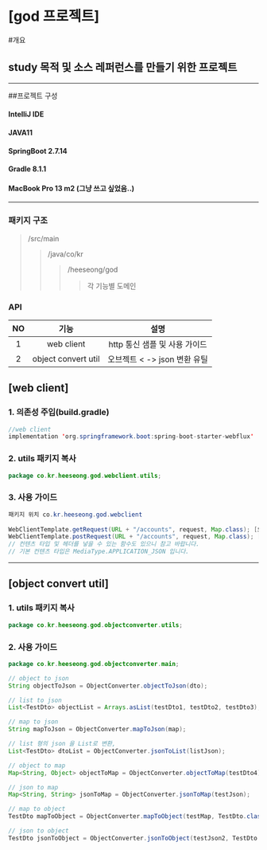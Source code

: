 # [god 프로젝트]

#개요   

## study 목적 및 소스 레퍼런스를 만들기 위한 프로젝트

---

##프로젝트 구성

#### IntelliJ IDE
#### JAVA11
#### SpringBoot 2.7.14
#### Gradle 8.1.1
#### MacBook Pro 13 m2 (그냥 쓰고 싶었음..)

---

### 패키지 구조
> /src/main
> > /java/co/kr
> > > /heeseong/god
> > > > 각 기능별 도메인

### API
| NO |         기능          |           설명         |
|:--:|:-------------------:|:--------------------:|
| 1  |     web client      |  http 통신 샘플 및 사용 가이드 |
| 2  | object convert util | 오브젝트 < -> json 변환 유틸 |


## [web client]
### 1. 의존성 주입(build.gradle)
```java
//web client
implementation 'org.springframework.boot:spring-boot-starter-webflux'
```

### 2. utils 패키지 복사
```java
package co.kr.heeseong.god.webclient.utils;
```

### 3. 사용 가이드
```java
패키지 위치 co.kr.heeseong.god.webclient
        
WebClientTemplate.getRequest(URL + "/accounts", request, Map.class); [요청 주소, 요청 데이터, 리턴 타입]
WebClientTemplate.postRequest(URL + "/accounts", request, Map.class); [요청 주소, 요청 데이터, 리턴 타입]
// 컨텐츠 타입 및 헤더를 넣을 수 있는 함수도 있으니 참고 바랍니다.
// 기본 컨텐츠 타입은 MediaType.APPLICATION_JSON 입니다.
```

--- 

## [object convert util]
### 1. utils 패키지 복사
```java
package co.kr.heeseong.god.objectconverter.utils;
```

### 2. 사용 가이드
```java
package co.kr.heeseong.god.objectconverter.main;

// object to json
String objectToJson = ObjectConverter.objectToJson(dto);

// list to json
List<TestDto> objectList = Arrays.asList(testDto1, testDto2, testDto3);

// map to json
String mapToJson = ObjectConverter.mapToJson(map);

// list 형의 json 을 List로 변환,
List<TestDto> dtoList = ObjectConverter.jsonToList(listJson);

// object to map
Map<String, Object> objectToMap = ObjectConverter.objectToMap(testDto4);

// json to map
Map<String, String> jsonToMap = ObjectConverter.jsonToMap(testJson);

// map to object
TestDto mapToObject = ObjectConverter.mapToObject(testMap, TestDto.class);

// json to object
TestDto jsonToObject = ObjectConverter.jsonToObject(testJson2, TestDto.class);

```

[//]: # ()
[//]: # (# MD 파일 가이드)

[//]: # (### [표])

[//]: # (| 제목    |     내용 |   설명   |)

[//]: # (|:------|-------:|:------:|)

[//]: # (| 좌측 정렬 | 오른쪽 정렬 | 가운데 정렬 |)

[//]: # ()
[//]: # (# 큰글씨)

[//]: # (## 작은글씨)

[//]: # (### 작은글씨)

[//]: # ()
[//]: # ()
[//]: # (헤더)

[//]: # (=============)

[//]: # ()
[//]: # (부제목)

[//]: # (-------------)

[//]: # ()
[//]: # ()
[//]: # (```java)

[//]: # (코드 블럭)

[//]: # ()
[//]: # (```)

[//]: # ()
[//]: # (줄바꿈 스페이스 3번)